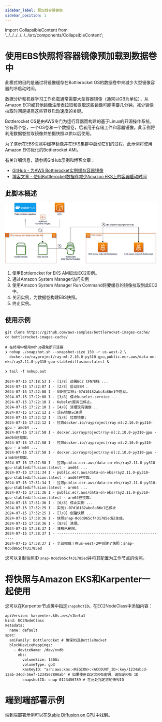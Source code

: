 ```yaml
---
sidebar_label: 预加载容器镜像
sidebar_position: 1
---
```


import CollapsibleContent from '../../../../../../src/components/CollapsibleContent';

# 使用EBS快照将容器镜像预加载到数据卷中

此模式的目的是通过将镜像缓存在Bottlerocket OS的数据卷中来减少大型镜像容器的冷启动时间。

数据分析和机器学习工作负载通常需要大型容器镜像（通常以GB为单位），从Amazon ECR或其他镜像注册表拉取和提取这些镜像可能需要几分钟。减少镜像拉取时间是提高这些容器启动速度的关键。

Bottlerocket OS是由AWS专门为运行容器而构建的基于Linux的开源操作系统。它有两个卷，一个OS卷和一个数据卷，后者用于存储工件和容器镜像。此示例将利用数据卷拉取镜像并拍摄快照以供以后使用。

为了演示在EBS快照中缓存镜像并在EKS集群中启动它们的过程，此示例将使用Amazon EKS优化的Bottlerocket AMI。

有关详细信息，请参阅GitHub示例和博客文章：
- [GitHub - 为AWS Bottlerocket实例缓存容器镜像](https://github.com/aws-samples/bottlerocket-images-cache/tree/main)
- [博客文章 - 使用Bottlerocket数据卷减少Amazon EKS上的容器启动时间](https://aws.amazon.com/blogs/containers/reduce-container-startup-time-on-amazon-eks-with-bottlerocket-data-volume/)

## 此脚本概述

![](../../../../../../docs/bestpractices/scalability/img/bottlerocket-image-cache.png)

1. 使用Bottlerocket for EKS AMI启动EC2实例。
2. 通过Amazon System Manager访问实例
3. 使用Amazon System Manager Run Command将要缓存的镜像拉取到此EC2中。
4. 关闭实例，为数据卷构建EBS快照。
5. 终止实例。

## 使用示例

```
git clone https://github.com/aws-samples/bottlerocket-images-cache/
cd bottlerocket-images-cache/

# 在终端中使用nohup避免断开连接
❯ nohup ./snapshot.sh --snapshot-size 150 -r us-west-2 \
  docker.io/rayproject/ray-ml:2.10.0-py310-gpu,public.ecr.aws/data-on-eks/ray2.11.0-py310-gpu-stablediffusion:latest &

❯ tail -f nohup.out

2024-07-15 17:18:53 I - [1/8] 部署EC2 CFN堆栈 ...
2024-07-15 17:22:07 I - [2/8] 启动SSM .
2024-07-15 17:22:08 I - SSM在实例i-07d10182abc8a86e1中启动。
2024-07-15 17:22:08 I - [3/8] 停止kubelet.service ..
2024-07-15 17:22:10 I - Kubelet服务已停止。
2024-07-15 17:22:10 I - [4/8] 清理现有镜像 ..
2024-07-15 17:22:12 I - 现有镜像已清理
2024-07-15 17:22:12 I - [5/8] 拉取镜像:
2024-07-15 17:22:12 I - 拉取docker.io/rayproject/ray-ml:2.10.0-py310-gpu - amd64 ...
2024-07-15 17:27:50 I - docker.io/rayproject/ray-ml:2.10.0-py310-gpu - amd64已拉取。
2024-07-15 17:27:50 I - 拉取docker.io/rayproject/ray-ml:2.10.0-py310-gpu - arm64 ...
2024-07-15 17:27:58 I - docker.io/rayproject/ray-ml:2.10.0-py310-gpu - arm64已拉取。
2024-07-15 17:27:58 I - 拉取public.ecr.aws/data-on-eks/ray2.11.0-py310-gpu-stablediffusion:latest - amd64 ...
2024-07-15 17:31:34 I - public.ecr.aws/data-on-eks/ray2.11.0-py310-gpu-stablediffusion:latest - amd64已拉取。
2024-07-15 17:31:34 I - 拉取public.ecr.aws/data-on-eks/ray2.11.0-py310-gpu-stablediffusion:latest - arm64 ...
2024-07-15 17:31:36 I - public.ecr.aws/data-on-eks/ray2.11.0-py310-gpu-stablediffusion:latest - arm64已拉取。
2024-07-15 17:31:36 I - [6/8] 停止实例 ...
2024-07-15 17:32:25 I - 实例i-07d10182abc8a86e1已停止
2024-07-15 17:32:25 I - [7/8] 创建快照 ...
2024-07-15 17:38:36 I - 快照snap-0c6d965cf431785ed已生成。
2024-07-15 17:38:36 I - [8/8] 清理。
2024-07-15 17:38:37 I - 堆栈已删除。
2024-07-15 17:38:37 I - --------------------------------------------------
2024-07-15 17:38:37 I - 全部完成！在us-west-2中创建了快照：snap-0c6d965cf431785ed
```

您可以复制快照ID `snap-0c6d965cf431785ed`并将其配置为工作节点的快照。

# 将快照与Amazon EKS和Karpenter一起使用

您可以在Karpenter节点类中指定`snapshotID`。在EC2NodeClass中添加内容：

```
apiVersion: karpenter.k8s.aws/v1beta1
kind: EC2NodeClass
metadata:
  name: default
spec:
  amiFamily: Bottlerocket # 确保OS是BottleRocket
  blockDeviceMappings:
    - deviceName: /dev/xvdb
      ebs:
        volumeSize: 150Gi
        volumeType: gp3
        kmsKeyID: "arn:aws:kms:<REGION>:<ACCOUNT_ID>:key/1234abcd-12ab-34cd-56ef-1234567890ab" # 如果使用自定义KMS密钥，请指定KMS ID
        snapshotID: snap-0123456789 # 在此处指定您的快照ID
```

# 端到端部署示例

端到端部署示例可以在[Stable Diffusion on GPU](../../../../../zh/docusaurus-plugin-content-docs/current/gen-ai/inference/GPUs/stablediffusion-gpus.md)中找到。
